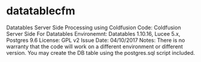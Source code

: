 # datatablecfm
Datatables Server Side Processing using Coldfusion
Code:			Coldfusion Server Side For Datatables
Environemnt:	Datatables 1.10.16, Lucee 5.x, Postgres 9.6
License:		GPL v2
Issue Date:		04/10/2017
Notes:			There is no warranty that the code will work on a different environment or different version.
You may create the DB table using the postgres.sql script included.

